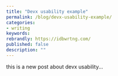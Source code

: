```yaml
---
title: "Devx usability example"
permalink: /blog/devx-usability-example/
categories:
- writing
keywords:
rebrandly: https://idbwrtng.com/
published: false
description: ""
---
```


this is a new post about devx usability...

